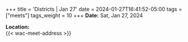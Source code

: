 +++
title = 'Districts | Jan 27'
date = 2024-01-27T16:41:52-05:00
tags = ["meets"]
tags_weight = 10
+++
**Date:** Sat, Jan 27, 2024        

**Location:**  
{{< wac-meet-address >}}  